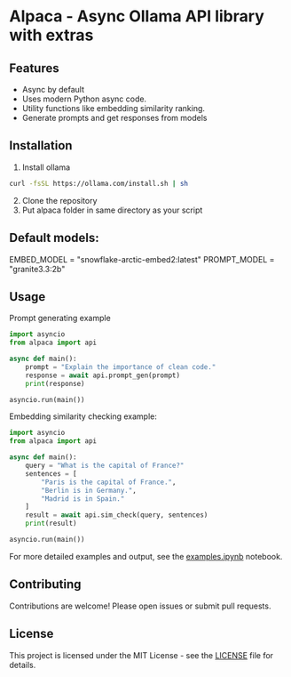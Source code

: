 # Alpaca - Async Ollama API library with extras

## Features

- Async by default
- Uses modern Python async code.
- Utility functions like embedding similarity ranking.
- Generate prompts and get responses from models 

## Installation
1. Install ollama
```bash
curl -fsSL https://ollama.com/install.sh | sh
````

2. Clone the repository
3. Put alpaca folder in same directory as your script

## Default models:
EMBED_MODEL = "snowflake-arctic-embed2:latest"
PROMPT_MODEL = "granite3.3:2b"

## Usage

Prompt generating example

```python
import asyncio
from alpaca import api

async def main():
    prompt = "Explain the importance of clean code."
    response = await api.prompt_gen(prompt)
    print(response)

asyncio.run(main())
```

Embedding similarity checking example: 

```python
import asyncio
from alpaca import api

async def main():
    query = "What is the capital of France?"
    sentences = [
        "Paris is the capital of France.",
        "Berlin is in Germany.",
        "Madrid is in Spain."
    ]
    result = await api.sim_check(query, sentences)
    print(result)

asyncio.run(main())
```

For more detailed examples and output, see the [examples.ipynb](./examples.ipynb) notebook.

## Contributing
Contributions are welcome! Please open issues or submit pull requests.

## License
This project is licensed under the MIT License - see the [LICENSE](LICENSE) file for details.